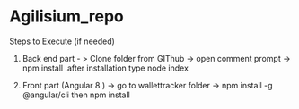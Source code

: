 # Agilisium_repo

Steps to Execute (if needed)

1. Back end part - > Clone folder from GIThub -> open comment prompt -> npm install .after installation type node index

2. Front part (Angular 8 ) -> go to wallettracker folder -> npm install -g @angular/cli  then npm install

